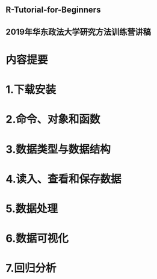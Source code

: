 ## R-Tutorial-for-Beginners
## 2019年华东政法大学研究方法训练营讲稿

# 内容提要
# 1.下载安装
# 2.命令、对象和函数
# 3.数据类型与数据结构
# 4.读入、查看和保存数据
# 5.数据处理
# 6.数据可视化
# 7.回归分析
